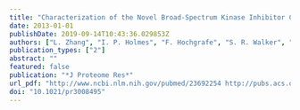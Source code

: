 ```yaml
---
title: "Characterization of the Novel Broad-Spectrum Kinase Inhibitor CTx-0294885 As an Affinity Reagent for Mass Spectrometry-Based Kinome Profiling"
date: 2013-01-01
publishDate: 2019-09-14T10:43:36.029853Z
authors: ["L. Zhang", "I. P. Holmes", "F. Hochgrafe", "S. R. Walker", "N. A. Ali", "E. S. Humphrey", "J. Wu", "M. de Silva", "W. J. Kersten", "T. Connor", "H. Falk", "L. Allan", "I. P. Street", "J. D. Bentley", "P. A. Pilling", "B. J. Monahan", "T. S. Peat", "R. J. Daly"]
publication_types: ["2"]
abstract: ""
featured: false
publication: "*J Proteome Res*"
url_pdf: "http://www.ncbi.nlm.nih.gov/pubmed/23692254 http://pubs.acs.org/doi/pdfplus/10.1021/pr3008495"
doi: "10.1021/pr3008495"
---
```


